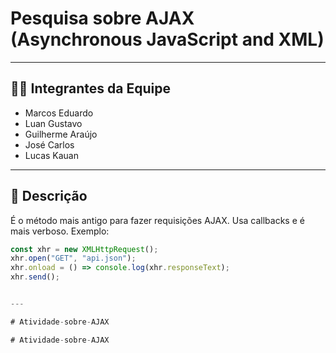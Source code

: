 # Pesquisa sobre AJAX (Asynchronous JavaScript and XML)

---

## 👩‍💻 **Integrantes da Equipe**

- Marcos Eduardo  
- Luan Gustavo  
- Guilherme Araújo  
- José Carlos  
- Lucas Kauan  

---

## 📝 **Descrição**
É o método mais antigo para fazer requisições AJAX. Usa callbacks e é mais verboso.
Exemplo:
```js
const xhr = new XMLHttpRequest();
xhr.open("GET", "api.json");
xhr.onload = () => console.log(xhr.responseText);
xhr.send();


---

#   A t i v i d a d e - s o b r e - A J A X 
 
 #   A t i v i d a d e - s o b r e - A J A X 
 
 
